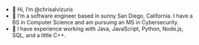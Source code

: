 - 👋 Hi, I’m @chrisalvizuris
- 👀 I’m a software engineer based in sunny San Diego, California. I have a BS in Computer Science and am pursuing an MS in Cybersecurity.
- 🌱 I have experience working with Java, JavaScript, Python, Node.js, SQL, and a little C++.


<!---
chrisalvizuris/chrisalvizuris is a ✨ special ✨ repository because its `README.md` (this file) appears on your GitHub profile.
You can click the Preview link to take a look at your changes.
--->
